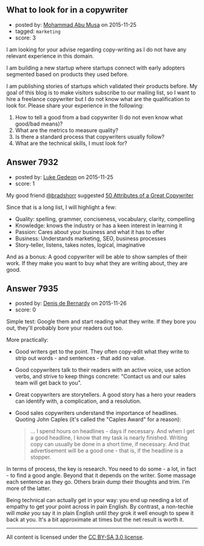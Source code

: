 ## What to look for in a copywriter

- posted by: [Mohammad Abu Musa](https://stackexchange.com/users/1386863/mohammad-abu-musa) on 2015-11-25
- tagged: `marketing`
- score: 3

I am looking for your advise regarding copy-writing as I do not have any relevant experience in this domain.   

I am building a new startup where startups connect with early adopters segmented based on products they used before.

I am publishing stories of startups which validated their products before. My goal of this blog is to make visitors subscribe to our mailing list, so I want to hire a freelance copywriter but I do not know what are the qualification to look for. Please share your experience in the following:


 1. How to tell a good from a bad copywriter (I do not even know what good/bad means)?
 2. What are the metrics to measure quality?
 3. Is there a standard process that copywriters usually follow?
 4. What are the technical skills, I must look for?  



## Answer 7932

- posted by: [Luke Gedeon](https://stackexchange.com/users/1119600/luke-gedeon) on 2015-11-25
- score: 1

<p>My good friend <a href="https://twitter.com/bradshorr" rel="nofollow">@bradshorr</a> suggested <a href="http://www.jeffbullas.com/2013/12/20/50-attributes-of-a-great-copywriter/" rel="nofollow">50 Attributes of a Great Copywriter</a></p>

<p>Since that is a long list, I will highlight a few:</p>

<ul>
<li>Quality: spelling, grammer, conciseness, vocabulary, clarity, compelling</li>
<li>Knowledge: knows the industry or has a keen interest in learning it</li>
<li>Passion: Cares about your business and what it has to offer</li>
<li>Business: Understands marketing, SEO, business processes</li>
<li>Story-teller, listens, takes notes, logical, imaginative</li>
</ul>

<p>And as a bonus: A good copywriter will be able to show samples of their work. If they make you want to buy what they are writing about, they are good.</p>



## Answer 7935

- posted by: [Denis de Bernardy](https://stackexchange.com/users/182468/denis-de-bernardy) on 2015-11-26
- score: 0

Simple test: Google them and start reading what they write. If they bore you out, they'll probably bore your readers out too.

More practically:

- Good writers get to the point. They often copy-edit what they write to strip out words - and sentences - that add no value.

- Good copywriters talk to their readers with an active voice, use action verbs, and strive to keep things concrete: "Contact us and our sales team will get back to you".

- Great copywriters are storytellers. A good story has a hero your readers can identify with, a complication, and a resolution.

- Good sales copywriters understand the importance of headlines. Quoting John Caples (it's called the "Caples Award" for a reason):

  > ... I spend hours on headlines - days if necessary. And when I get a good headline, I know that my task is nearly finished. Writing copy can usually be done in a short time, if necessary. And that advertisement will be a good one - that is, if the headline is a stopper.

In terms of process, the key is research. You need to do some - a lot, in fact - to find a good angle. Beyond that it depends on the writer. Some massage each sentence as they go. Others brain dump their thoughts and trim. I'm more of the latter.

Being technical can actually get in your way: you end up needing a lot of empathy to get your point across in pain English. By contrast, a non-techie will *make you* say it in plain English until *they* grok it well enough to spew it back at you. It's a bit approximate at times but the net result is worth it.



---

All content is licensed under the [CC BY-SA 3.0 license](https://creativecommons.org/licenses/by-sa/3.0/).
